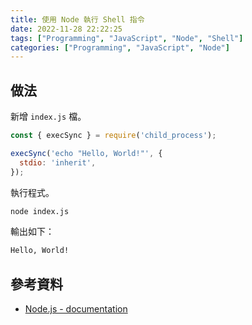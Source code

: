 ```yaml
---
title: 使用 Node 執行 Shell 指令
date: 2022-11-28 22:22:25
tags: ["Programming", "JavaScript", "Node", "Shell"]
categories: ["Programming", "JavaScript", "Node"]
---
```


## 做法

新增 `index.js` 檔。

```js
const { execSync } = require('child_process');

execSync('echo "Hello, World!"', {
  stdio: 'inherit',
});
```

執行程式。

```bash
node index.js
```

輸出如下：

```bash
Hello, World!
```

## 參考資料

- [Node.js - documentation](https://nodejs.org/api/child_process.html)

